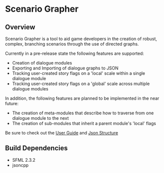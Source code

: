 Scenario Grapher
================

Overview
--------

Scenario Grapher is a tool to aid game developers in the creation of robust, complex, branching scenarios through the use of directed graphs.

Currently in a pre-release state the following features are supported:
* Creation of dialogue modules
* Exporting and Importing of dialogue graphs to JSON
* Tracking user-created story flags on a 'local' scale within a single dialogue module
* Tracking user-created story flags on a 'global' scale across multiple dialogue modules

In addition, the following features are planned to be implemented in the near future:
* The creation of meta-modules that describe how to traverse from one dialogue module to the next
* The creation of sub-modules that inherit a parent module's 'local' flags

Be sure to check out the [User Guide](https://github.com/WrenchGames/ScenarioGrapher/wiki/User-Guide) and [Json Structure](https://www.github.com/WrenchGames/ScenarioGrapher "To be written")


Build Dependencies
------------
* SFML 2.3.2
* jsoncpp


